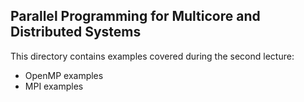 ## Parallel Programming for Multicore and Distributed Systems
This directory contains examples covered during the second lecture:
* OpenMP examples
* MPI examples
